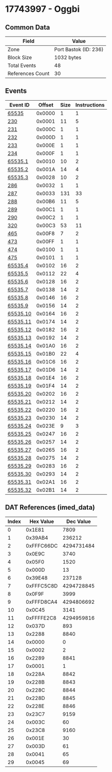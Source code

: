 # 17743997 - Oggbi

## Common Data

| Field            | Value                 |
|------------------|-----------------------|
| Zone             | Port Bastok (ID: 236) |
| Block Size       | 1032 bytes            |
| Total Events     | 48                    |
| References Count | 30                    |

## Events

| Event ID                  | Offset   |   Size |   Instructions |
|---------------------------|----------|--------|----------------|
| [65535](./65535.md)       | 0x0000   |      1 |              1 |
| [230](./230.md)           | 0x0001   |     11 |              5 |
| [231](./231.md)           | 0x000C   |      1 |              1 |
| [232](./232.md)           | 0x000D   |      1 |              1 |
| [233](./233.md)           | 0x000E   |      1 |              1 |
| [234](./234.md)           | 0x000F   |      1 |              1 |
| [65535.1](./65535.1.md)   | 0x0010   |     10 |              2 |
| [65535.2](./65535.2.md)   | 0x001A   |     14 |              4 |
| [65535.3](./65535.3.md)   | 0x0028   |     10 |              2 |
| [286](./286.md)           | 0x0032   |      1 |              1 |
| [287](./287.md)           | 0x0033   |    131 |             33 |
| [288](./288.md)           | 0x00B6   |     11 |              5 |
| [289](./289.md)           | 0x00C1   |      1 |              1 |
| [290](./290.md)           | 0x00C2   |      1 |              1 |
| [320](./320.md)           | 0x00C3   |     53 |             11 |
| [465](./465.md)           | 0x00F8   |      7 |              2 |
| [473](./473.md)           | 0x00FF   |      1 |              1 |
| [474](./474.md)           | 0x0100   |      1 |              1 |
| [475](./475.md)           | 0x0101   |      1 |              1 |
| [65535.4](./65535.4.md)   | 0x0102   |     16 |              2 |
| [65535.5](./65535.5.md)   | 0x0112   |     22 |              4 |
| [65535.6](./65535.6.md)   | 0x0128   |     16 |              2 |
| [65535.7](./65535.7.md)   | 0x0138   |     14 |              2 |
| [65535.8](./65535.8.md)   | 0x0146   |     16 |              2 |
| [65535.9](./65535.9.md)   | 0x0156   |     14 |              2 |
| [65535.10](./65535.10.md) | 0x0164   |     16 |              2 |
| [65535.11](./65535.11.md) | 0x0174   |     14 |              2 |
| [65535.12](./65535.12.md) | 0x0182   |     16 |              2 |
| [65535.13](./65535.13.md) | 0x0192   |     14 |              2 |
| [65535.14](./65535.14.md) | 0x01A0   |     16 |              2 |
| [65535.15](./65535.15.md) | 0x01B0   |     22 |              4 |
| [65535.16](./65535.16.md) | 0x01C6   |     16 |              2 |
| [65535.17](./65535.17.md) | 0x01D6   |     14 |              2 |
| [65535.18](./65535.18.md) | 0x01E4   |     16 |              2 |
| [65535.19](./65535.19.md) | 0x01F4   |     14 |              2 |
| [65535.20](./65535.20.md) | 0x0202   |     16 |              2 |
| [65535.21](./65535.21.md) | 0x0212   |     14 |              2 |
| [65535.22](./65535.22.md) | 0x0220   |     16 |              2 |
| [65535.23](./65535.23.md) | 0x0230   |     14 |              2 |
| [65535.24](./65535.24.md) | 0x023E   |      9 |              3 |
| [65535.25](./65535.25.md) | 0x0247   |     16 |              2 |
| [65535.26](./65535.26.md) | 0x0257   |     14 |              2 |
| [65535.27](./65535.27.md) | 0x0265   |     16 |              2 |
| [65535.28](./65535.28.md) | 0x0275   |     14 |              2 |
| [65535.29](./65535.29.md) | 0x0283   |     16 |              2 |
| [65535.30](./65535.30.md) | 0x0293   |     14 |              2 |
| [65535.31](./65535.31.md) | 0x02A1   |     16 |              2 |
| [65535.32](./65535.32.md) | 0x02B1   |     14 |              2 |

## DAT References (imed_data)

|   Index | Hex Value   |   Dec Value |
|---------|-------------|-------------|
|       0 | 0x1E81      |        7809 |
|       1 | 0x39AB4     |      236212 |
|       2 | 0xFFFC66DC  |  4294731484 |
|       3 | 0x0E9C      |        3740 |
|       4 | 0x05F0      |        1520 |
|       5 | 0x000D      |          13 |
|       6 | 0x39E48     |      237128 |
|       7 | 0xFFFC5C8D  |  4294728845 |
|       8 | 0x0F9F      |        3999 |
|       9 | 0xFFFD8CA4  |  4294806692 |
|      10 | 0x0C45      |        3141 |
|      11 | 0xFFFFE2C8  |  4294959816 |
|      12 | 0x037D      |         893 |
|      13 | 0x2288      |        8840 |
|      14 | 0x0000      |           0 |
|      15 | 0x0002      |           2 |
|      16 | 0x2289      |        8841 |
|      17 | 0x0001      |           1 |
|      18 | 0x228A      |        8842 |
|      19 | 0x228B      |        8843 |
|      20 | 0x228C      |        8844 |
|      21 | 0x228D      |        8845 |
|      22 | 0x228E      |        8846 |
|      23 | 0x23C7      |        9159 |
|      24 | 0x003C      |          60 |
|      25 | 0x23C8      |        9160 |
|      26 | 0x001E      |          30 |
|      27 | 0x003D      |          61 |
|      28 | 0x0041      |          65 |
|      29 | 0x0045      |          69 |
